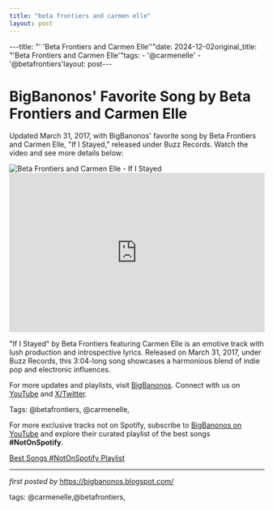 ```yaml
---
title: "beta frontiers and carmen elle"
layout: post
---
```

---title: "' 'Beta Frontiers and Carmen Elle''"date: 2024-12-02original_title: "'Beta Frontiers and Carmen Elle'"tags:  - '@carmenelle'  - '@betafrontiers'layout: post---<!-- Post Title --><h1 >BigBanonos' Favorite Song by Beta Frontiers and Carmen Elle</h1> <!-- Introductory Text --><p >Updated March 31, 2017, with BigBanonos' favorite song by Beta Frontiers and Carmen Elle, "If I Stayed," released under Buzz Records. Watch the video and see more details below:</p> <!-- Featured Image --><div > <img src="https://thefader-res.cloudinary.com/private_images/w_760,c_limit,f_auto,q_auto:best/BETAFrontiers_presspic1_eajntq/beta-frontiers-carmen-elle-if-i-stayed.jpg" alt="Beta Frontiers and Carmen Elle - If I Stayed" /></div> <!-- YouTube Video Embed --><div > <iframe width="100%" height="315" src="https://www.youtube.com/embed/8Nn8wNtlPYE" title="Beta Frontiers - If I Stayed ft. Carmen Elle [AUDIO]" frameborder="0" allow="accelerometer; autoplay; clipboard-write; encrypted-media; gyroscope; picture-in-picture; web-share" referrerpolicy="strict-origin-when-cross-origin" allowfullscreen></iframe></div> <!-- Song Information --><div > <p>"If I Stayed" by Beta Frontiers featuring Carmen Elle is an emotive track with lush production and introspective lyrics. Released on March 31, 2017, under Buzz Records, this 3:04-long song showcases a harmonious blend of indie pop and electronic influences.</p></div> <!-- Footer Links --><div > <p>For more updates and playlists, visit <a href="https://bigbanonos.blogspot.com/" target="_blank">BigBanonos</a>. Connect with us on <a href="https://www.youtube.com/@BigBanonos" target="_blank">YouTube</a> and <a href="https://x.com/bigbanonos" target="_blank">X/Twitter</a>.</p></div> <!-- Tags --><p >Tags: @betafrontiers, @carmenelle,</p><!--Subscribe and Playlist Links--><div>    <p>For more exclusive tracks not on Spotify, subscribe to <a href="https://www.youtube.com/@BigBanonos" target="_blank">BigBanonos on YouTube</a> and explore their curated playlist of the best songs <strong>#NotOnSpotify</strong>.</p>    <p><a href="https://www.youtube.com/playlist?list=PLtuNtuTatqI0kFahUCbtbfenC_ET5O_tr" target="_blank">Best Songs #NotOnSpotify Playlist<br /></a></p></div><hr /><p><em>first posted by</em> <a href="https://bigbanonos.blogspot.com/" rel="noopener" target="_new">https://bigbanonos.blogspot.com/</a></p><p>tags: @carmenelle,@betafrontiers,</p>